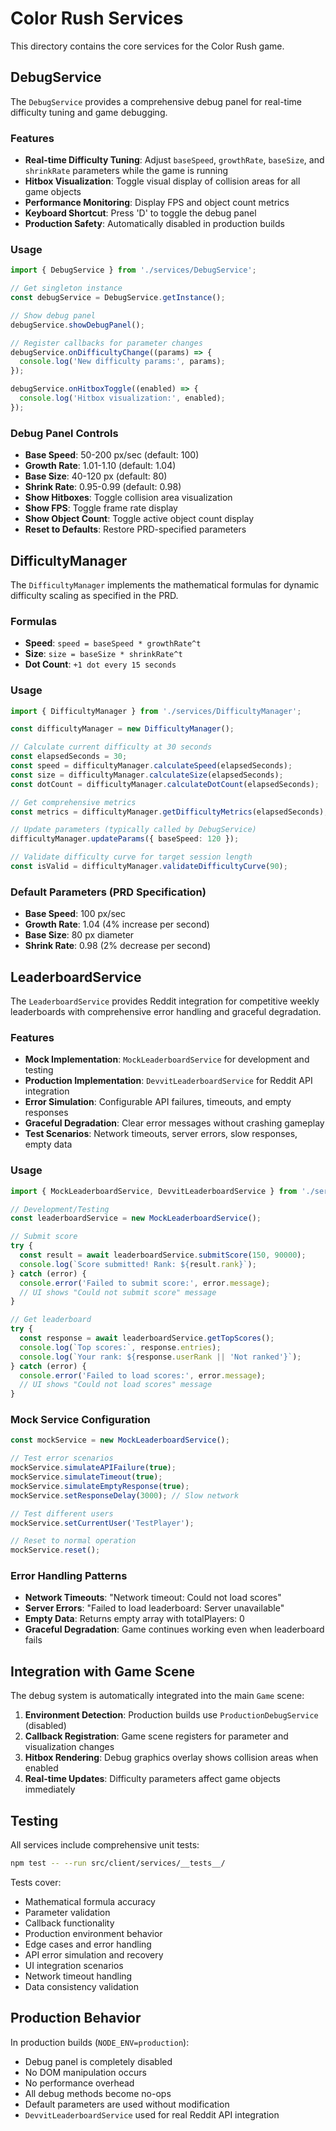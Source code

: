# Color Rush Services

This directory contains the core services for the Color Rush game.

## DebugService

The `DebugService` provides a comprehensive debug panel for real-time difficulty tuning and game debugging.

### Features

- **Real-time Difficulty Tuning**: Adjust `baseSpeed`, `growthRate`, `baseSize`, and `shrinkRate` parameters while the game is running
- **Hitbox Visualization**: Toggle visual display of collision areas for all game objects
- **Performance Monitoring**: Display FPS and object count metrics
- **Keyboard Shortcut**: Press 'D' to toggle the debug panel
- **Production Safety**: Automatically disabled in production builds

### Usage

```typescript
import { DebugService } from './services/DebugService';

// Get singleton instance
const debugService = DebugService.getInstance();

// Show debug panel
debugService.showDebugPanel();

// Register callbacks for parameter changes
debugService.onDifficultyChange((params) => {
  console.log('New difficulty params:', params);
});

debugService.onHitboxToggle((enabled) => {
  console.log('Hitbox visualization:', enabled);
});
```

### Debug Panel Controls

- **Base Speed**: 50-200 px/sec (default: 100)
- **Growth Rate**: 1.01-1.10 (default: 1.04)
- **Base Size**: 40-120 px (default: 80)
- **Shrink Rate**: 0.95-0.99 (default: 0.98)
- **Show Hitboxes**: Toggle collision area visualization
- **Show FPS**: Toggle frame rate display
- **Show Object Count**: Toggle active object count display
- **Reset to Defaults**: Restore PRD-specified parameters

## DifficultyManager

The `DifficultyManager` implements the mathematical formulas for dynamic difficulty scaling as specified in the PRD.

### Formulas

- **Speed**: `speed = baseSpeed * growthRate^t`
- **Size**: `size = baseSize * shrinkRate^t`
- **Dot Count**: `+1 dot every 15 seconds`

### Usage

```typescript
import { DifficultyManager } from './services/DifficultyManager';

const difficultyManager = new DifficultyManager();

// Calculate current difficulty at 30 seconds
const elapsedSeconds = 30;
const speed = difficultyManager.calculateSpeed(elapsedSeconds);
const size = difficultyManager.calculateSize(elapsedSeconds);
const dotCount = difficultyManager.calculateDotCount(elapsedSeconds);

// Get comprehensive metrics
const metrics = difficultyManager.getDifficultyMetrics(elapsedSeconds);

// Update parameters (typically called by DebugService)
difficultyManager.updateParams({ baseSpeed: 120 });

// Validate difficulty curve for target session length
const isValid = difficultyManager.validateDifficultyCurve(90);
```

### Default Parameters (PRD Specification)

- **Base Speed**: 100 px/sec
- **Growth Rate**: 1.04 (4% increase per second)
- **Base Size**: 80 px diameter
- **Shrink Rate**: 0.98 (2% decrease per second)

## LeaderboardService

The `LeaderboardService` provides Reddit integration for competitive weekly leaderboards with comprehensive error handling and graceful degradation.

### Features

- **Mock Implementation**: `MockLeaderboardService` for development and testing
- **Production Implementation**: `DevvitLeaderboardService` for Reddit API integration
- **Error Simulation**: Configurable API failures, timeouts, and empty responses
- **Graceful Degradation**: Clear error messages without crashing gameplay
- **Test Scenarios**: Network timeouts, server errors, slow responses, empty data

### Usage

```typescript
import { MockLeaderboardService, DevvitLeaderboardService } from './services/LeaderboardService';

// Development/Testing
const leaderboardService = new MockLeaderboardService();

// Submit score
try {
  const result = await leaderboardService.submitScore(150, 90000);
  console.log(`Score submitted! Rank: ${result.rank}`);
} catch (error) {
  console.error('Failed to submit score:', error.message);
  // UI shows "Could not submit score" message
}

// Get leaderboard
try {
  const response = await leaderboardService.getTopScores();
  console.log(`Top scores:`, response.entries);
  console.log(`Your rank: ${response.userRank || 'Not ranked'}`);
} catch (error) {
  console.error('Failed to load scores:', error.message);
  // UI shows "Could not load scores" message
}
```

### Mock Service Configuration

```typescript
const mockService = new MockLeaderboardService();

// Test error scenarios
mockService.simulateAPIFailure(true);
mockService.simulateTimeout(true);
mockService.simulateEmptyResponse(true);
mockService.setResponseDelay(3000); // Slow network

// Test different users
mockService.setCurrentUser('TestPlayer');

// Reset to normal operation
mockService.reset();
```

### Error Handling Patterns

- **Network Timeouts**: "Network timeout: Could not load scores"
- **Server Errors**: "Failed to load leaderboard: Server unavailable"
- **Empty Data**: Returns empty array with totalPlayers: 0
- **Graceful Degradation**: Game continues working even when leaderboard fails

## Integration with Game Scene

The debug system is automatically integrated into the main `Game` scene:

1. **Environment Detection**: Production builds use `ProductionDebugService` (disabled)
2. **Callback Registration**: Game scene registers for parameter and visualization changes
3. **Hitbox Rendering**: Debug graphics overlay shows collision areas when enabled
4. **Real-time Updates**: Difficulty parameters affect game objects immediately

## Testing

All services include comprehensive unit tests:

```bash
npm test -- --run src/client/services/__tests__/
```

Tests cover:
- Mathematical formula accuracy
- Parameter validation
- Callback functionality
- Production environment behavior
- Edge cases and error handling
- API error simulation and recovery
- UI integration scenarios
- Network timeout handling
- Data consistency validation

## Production Behavior

In production builds (`NODE_ENV=production`):
- Debug panel is completely disabled
- No DOM manipulation occurs
- No performance overhead
- All debug methods become no-ops
- Default parameters are used without modification
- `DevvitLeaderboardService` used for real Reddit API integration
